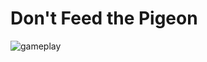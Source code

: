 # Don't Feed the Pigeon

![gameplay](https://www.facebook.com/brownrisdgamedev/videos/1533474063402011/)
